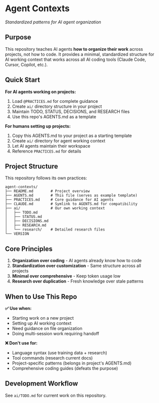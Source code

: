 # Agent Contexts

*Standardized patterns for AI agent organization*

## Purpose

This repository teaches AI agents **how to organize their work** across projects, not how to code. It provides a minimal, standardized structure for AI working context that works across all AI coding tools (Claude Code, Cursor, Copilot, etc.).

## Quick Start

**For AI agents working on projects:**
1. Load `@PRACTICES.md` for complete guidance
2. Create `ai/` directory structure in your project
3. Maintain TODO, STATUS, DECISIONS, and RESEARCH files
4. Use this repo's AGENTS.md as a template

**For humans setting up projects:**
1. Copy this AGENTS.md to your project as a starting template
2. Create `ai/` directory for agent working context
3. Let AI agents maintain their workspace
4. Reference `PRACTICES.md` for details

## Project Structure

This repository follows its own practices:

```
agent-contexts/
├── README.md        # Project overview
├── AGENTS.md        # This file (serves as example template)
├── PRACTICES.md     # Core guidance for AI agents
├── CLAUDE.md        # Symlink to AGENTS.md for compatibility
├── ai/              # Our own working context
│   ├── TODO.md
│   ├── STATUS.md
│   ├── DECISIONS.md
│   ├── RESEARCH.md
│   └── research/    # Detailed research files
└── VERSION
```

## Core Principles

1. **Organization over coding** - AI agents already know how to code
2. **Standardization over customization** - Same structure across all projects
3. **Minimal over comprehensive** - Keep token usage low
4. **Research over duplication** - Fresh knowledge over stale patterns

## When to Use This Repo

**✅ Use when:**
- Starting work on a new project
- Setting up AI working context
- Need guidance on file organization
- Doing multi-session work requiring handoff

**❌ Don't use for:**
- Language syntax (use training data + research)
- Tool commands (research current docs)
- Project-specific patterns (belongs in project's AGENTS.md)
- Comprehensive coding guides (defeats the purpose)

## Development Workflow

See `ai/TODO.md` for current work on this repository.